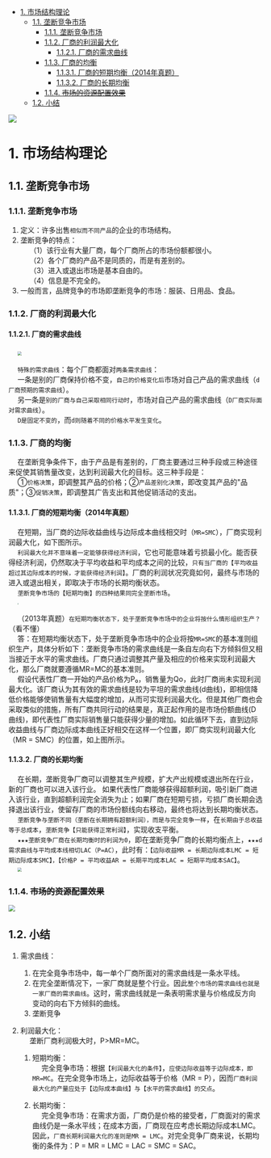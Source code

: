 
<!-- TOC -->

- [1. 市场结构理论](#1-市场结构理论)
    - [1.1. 垄断竞争市场](#11-垄断竞争市场)
        - [1.1.1. 垄断竞争市场](#111-垄断竞争市场)
        - [1.1.2. 厂商的利润最大化](#112-厂商的利润最大化)
            - [1.1.2.1. 厂商的需求曲线](#1121-厂商的需求曲线)
        - [1.1.3. 厂商的均衡](#113-厂商的均衡)
            - [1.1.3.1. 厂商的短期均衡（2014年真题）](#1131-厂商的短期均衡2014年真题)
            - [1.1.3.2. 厂商的长期均衡](#1132-厂商的长期均衡)
        - [1.1.4. ~~市场的资源配置效果~~](#114-市场的资源配置效果)
    - [1.2. 小结](#12-小结)

<!-- /TOC -->

<img src="http://182.92.69.8:8081/img/drawio/economics/micro-6-3.drawio.png" style="zoom:100%">  </br>


# 1. 市场结构理论

## 1.1. 垄断竞争市场  
<!-- 
https://www.bilibili.com/video/BV1da4y1h7FR/?spm_id_from=333.788&vd_source=9a9cf49f6bf9bd6a6e6e556f641ae9cb
https://baike.baidu.com/item/%E5%9E%84%E6%96%AD%E7%AB%9E%E4%BA%89%E5%B8%82%E5%9C%BA/9838885?fr=ge_ala
-->

### 1.1.1. 垄断竞争市场
1. 定义：许多出售`相似而不同产品`的企业的市场结构。   
2. 垄断竞争的特点：  
&emsp; （1）该行业有大量厂商，每个厂商所占的市场份额都很小。  
&emsp; （2）各个厂商的产品不是同质的，而是有差别的。  
&emsp; （3）进入或退出市场是基本自由的。  
&emsp; （4）信息是不完全的。  
3. 一般而言，品牌竞争的市场即垄断竞争的市场：服装、日用品、食品。  

### 1.1.2. 厂商的利润最大化  
#### 1.1.2.1. 厂商的需求曲线  
<!-- 
&emsp; 垄断竞争厂商所面对的需求曲线不再像完全竞争厂商那样是一条水平线，也不像完全垄断厂商那样是整个市场的需求曲线，而是一条自左向右下方倾斜但又相当接近于水平的需求曲线，如图6-9所示。  
<img src="http://182.92.69.8:8081/img/economics/economics-27.png" style="zoom:30%">  
-->

&emsp; <img src="http://182.92.69.8:8081/img/economics/economics-142.png" style="zoom:50%">  

&emsp; `特殊的需求曲线`：每个厂商都面对`两条需求曲线`：  
&emsp; 一条是别的厂商保持价格不变，`自己的价格变化后`市场对自己产品的需求曲线（`d厂商预期的需求曲线`）。  
&emsp; 另一条是`别的厂商与自己采取相同行动时`，市场对自己产品的需求曲线（`D厂商实际面对需求曲线`）。  
&emsp; `D是固定不变的`，而`d则随着不同的价格水平发生变化`。
 

### 1.1.3. 厂商的均衡
<!-- 
https://baike.baidu.com/item/%E5%9E%84%E6%96%AD%E7%AB%9E%E4%BA%89%E5%B8%82%E5%9C%BA/9838885?fr=ge_ala   
-->
&emsp; 在垄断竞争条件下，由于产品是有差别的，厂商主要通过三种手段或三种途径来促使其销售量改变，达到利润最大化的目标。这三种手段是：  
&emsp; ①`价格决策`，即调整其产品的价格；②`产品差别化决策`，即改变其产品的"品质"；③`促销决策`，即调整其广告支出和其他促销活动的支出。  


#### 1.1.3.1. 厂商的短期均衡（2014年真题）  
<!-- 
垄断竞争厂商的短期均衡
在短期内，垄断竞争厂商是在现有的生产规模下通过对产量和价格的同时调整，来实现MR-SMG这一均衡条件。此时，厂商既可以盈利，也可以亏损或利润为零。
-->
&emsp; 在短期，当厂商的边际收益曲线与边际成本曲线相交时（`MR=SMC`），厂商实现利润最大化，如下图所示。  
&emsp; `利润最大化并不意味着一定能够获得经济利润`，它也可能意味着亏损最小化。能否获得经济利润，仍然取决于平均收益和平均成本之间的比较，`只有当厂商的【平均收益超过其边际成本的时候，才能获得经济利润】`。厂商的利润状况究竟如何，最终与市场的进入或退出相关，即取决于市场的长期均衡状态。  
&emsp; `垄断竞争市场的【短期均衡】的四种结果同完全垄断市场`。   
&emsp; <img src="http://182.92.69.8:8081/img/economics/economics-28.png" style="zoom:15%">  

&emsp; （2013年真题）`在短期均衡状态下，处于垄断竞争市场中的企业将按什么情形组织生产？`（看不懂）    
&emsp; 答：在短期均衡状态下，处于垄断竞争市场中的企业将按`MR=SMC`的基本准则组织生产，具体分析如下：垄断竞争市场的需求曲线是一条自左向右下方倾斜但又相当接近于水平的需求曲线。厂商只通过调整其产量及相应的价格来实现利润最大化，那么厂商就要遵循MR=MC的基本准则。  
&emsp; 假设代表性厂商一开始的产品价格为P₀，销售量为Qo，此时厂商尚未实现利润最大化。该厂商认为其有效的需求曲线是较为平坦的需求曲线(d曲线)，即相信降低价格能够使销售量有大幅度的增加，从而可实现利润最大化。但是其他厂商也会采取类似的措施，所有厂商共同行动的结果是，真正起作用的是市场份额曲线(D曲线)，即代表性厂商实际销售量只能获得少量的增加。如此循环下去，直到边际收益曲线与厂商边际成本曲线正好相交在这样一个位置，即厂商实现利润最大化（MR = SMC）的位置，如上图所示。   


#### 1.1.3.2. 厂商的长期均衡  
&emsp; 在长期，垄断竞争厂商可以调整其生产规模，扩大产出规模或退出所在行业，新的厂商也可以进入该行业。 如果代表性厂商能够获得超额利润，吸引新厂商进入该行业，直到超额利润完全消失为止；如果厂商在短期亏损，亏损厂商长期会选择退出该行业，使留存厂商的市场份额线向右移动，最终也将达到长期均衡状态。  
&emsp; `垄断竞争与垄断不同（垄断在长期拥有超额利润），而是与完全竞争一样`，在`长期由于总收益等于总成本`，`垄断竞争【只能获得正常利润】`，实现收支平衡。    
&emsp; `★★★垄断竞争厂商在长期均衡时的利润为0`，即在垄断竞争厂商的长期均衡点上，`★★★d需求曲线与平均成本线相切LAC（P=AC）`，此时有：`【边际收益MR = 长期边际成本LMC = 短期边际成本SMC】，【价格P = 平均收益AR = 长期平均成本LAC = 短期平均成本SAC】`。  
&emsp; <img src="http://182.92.69.8:8081/img/economics/economics-145.png" style="zoom:50%">  


### 1.1.4. ~~市场的资源配置效果~~
<img src="http://182.92.69.8:8081/img/economics/economics-127.png" style="zoom:80%">  


## 1.2. 小结
1. 需求曲线：  
    1. 在完全竟争市场中，每一单个厂商所面对的需求曲线是一条水平线。  
    2. 在完全垄断情况下，一家厂商就是整个行业。因此`整个市场的需求曲线也就是一家厂商的需求曲线`。这时，需求曲线就是一条表明需求量与价格成反方向变动的向右下方倾斜的曲线。  
    3. 垄断竞争  
    
2. 利润最大化：  
    &emsp; 垄断厂商利润极大时，P>MR=MC。  
    1. 短期均衡：  
    &emsp; 完全竞争市场：根据`【利润最大化的条件】`，`应使边际收益等于边际成本，即MR=MC`。在完全竞争市场上，边际收益等于价格（MR = P），因而`厂商利润最大化的产量应处于【边际成本曲线】与【水平的需求曲线】的交点`。  
    
    2. 长期均衡：  
    &emsp; 完全竞争市场：在需求方面，厂商仍是价格的接受者，厂商面对的需求曲线仍是一条水平线；在成本方面，厂商现在应考虑长期边际成本LMC。因此，`厂商长期利润最大化的准则是MR = LMC`。对完全竞争厂商来说，长期均衡的条件为：P = MR = LMC = LAC = SMC = SAC。  
